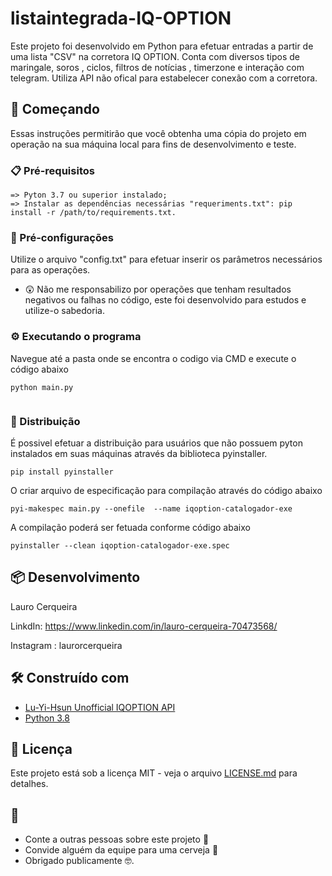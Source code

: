 # listaintegrada-IQ-OPTION
Este projeto foi desenvolvido em Python para efetuar entradas a partir de uma lista "CSV" na corretora IQ OPTION. Conta com diversos tipos de maringale, soros , ciclos, filtros de notícias , timerzone e interação com telegram. Utiliza API não ofical para estabelecer conexão com a corretora.

## 🚀 Começando

Essas instruções permitirão que você obtenha uma cópia do projeto em operação na sua máquina local para fins de desenvolvimento e teste.

### 📋 Pré-requisitos

```
=> Pyton 3.7 ou superior instalado;
=> Instalar as dependências necessárias "requeriments.txt": pip install -r /path/to/requirements.txt.
```

### 🔧 Pré-configurações

Utilize o arquivo "config.txt" para efetuar inserir os parâmetros necessários para as operações.

*   😲  Não me responsabilizo por operações que tenham resultados negativos ou falhas no código, este foi desenvolvido para estudos e utilize-o sabedoria. 

### ⚙️ Executando o programa

Navegue até a pasta onde se encontra o codigo via CMD e execute o código abaixo 

```
python main.py
 
```

### 📨 Distribuição

É possivel efetuar a distribuição para usuários que não possuem pyton instalados em suas máquinas através da biblioteca pyinstaller. 

```
pip install pyinstaller 

```

O criar arquivo de especificação para compilação através do código abaixo 

```
pyi-makespec main.py --onefile  --name iqoption-catalogador-exe

```

A compilação poderá ser fetuada conforme código abaixo

```
pyinstaller --clean iqoption-catalogador-exe.spec

```

## 📦 Desenvolvimento

Lauro Cerqueira

LinkdIn: https://www.linkedin.com/in/lauro-cerqueira-70473568/

Instagram : laurorcerqueira

## 🛠️ Construído com

* [Lu-Yi-Hsun Unofficial IQOPTION API](https://github.com/Lu-Yi-Hsun/iqoptionapi)
* [Python 3.8](https://www.python.org/downloads/release/python-380/)

## 📄 Licença

Este projeto está sob a licença MIT - veja o arquivo [LICENSE.md](https://github.com/usuario/projeto/licenca) para detalhes.

## 🎁 

* Conte a outras pessoas sobre este projeto 📢
* Convide alguém da equipe para uma cerveja 🍺 
* Obrigado publicamente 🤓.

